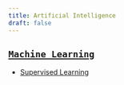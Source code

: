 ```yaml
---
title: Artificial Intelligence
draft: false
---
```


## [`Machine Learning`](ml)

* [Supervised Learning](ml/supervised-learning)